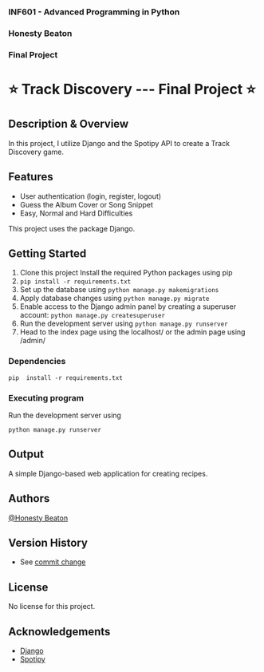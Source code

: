 ### INF601 - Advanced Programming in Python
### Honesty Beaton
### Final Project


# ⭐ Track Discovery --- Final Project ⭐

## Description & Overview
In this project, I utilize Django and the Spotipy API to create a Track Discovery game.

## Features
 * User authentication (login, register, logout) 
 * Guess the Album Cover or Song Snippet
 * Easy, Normal and Hard Difficulties


This project uses the package Django.

## Getting Started
1) Clone this project
Install the required Python packages using pip
2) ```pip install -r requirements.txt ```
3) Set up the database using ```python manage.py makemigrations```
4) Apply database changes using ```python manage.py migrate``` 
5) Enable access to the Django admin panel by creating a superuser account: ```python manage.py createsuperuser```
6) Run the development server using ```python manage.py runserver```
7) Head to the index page using the localhost/ or the admin page using /admin/

### Dependencies
```
pip  install -r requirements.txt

```

### Executing program
Run the development server using 
```
python manage.py runserver
```

## Output

A simple Django-based web application for creating recipes.

## Authors

[@Honesty Beaton](https://github.com/Honesty-Beaton)


## Version History

* See [commit change]()

## License

No license for this project.

## Acknowledgements
* [Django](https://docs.djangoproject.com/en/4.2/intro/tutorial01/)
* [Spotipy](https://pypi.org/project/spotipy/)